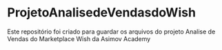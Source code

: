# ProjetoAnalisedeVendasdoWish
Este repositório foi criado para guardar os arquivos do projeto Analise de Vendas do Marketplace Wish da Asimov Academy 
